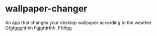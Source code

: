 # wallpaper-changer
An app that changes your desktop wallpaper according to the weather
Gfgfggghhhh
Fgjgfdrthh. Ffdfgg
